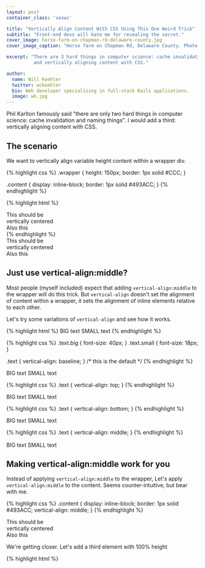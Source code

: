 ```yaml
---
layout: post
container_class: 'vaswc'

title: "Vertically Align Content With CSS Using This One Weird Trick"
subtitle: "Front-end devs will hate me for revealing the secret."
cover_image: horse-farm-on-chapman-rd-delaware-county.jpg
cover_image_caption: "Horse farm on Chapman Rd, Delaware County. Photo: Will Koehler"

excerpt: "There are 3 hard things in computer science: cache invalidation, naming things,
          and vertically aligning content with CSS."

author:
  name: Will Koehler
  twitter: wckoehler
  bio: Web developer specializing in full-stack Rails applications.
  image: wk.jpg
---
```

Phil Karlton famously said "there are only two hard things in computer science: cache invalidation
and naming things". I would add a third: vertically aligning content with CSS.

## The scenario

We want to vertically align variable height content within a wrapper div.

{% highlight css %}
.wrapper {
  height: 150px;
  border: 1px solid #CCC;
}

.content {
  display: inline-block;
  border: 1px solid #493ACC;
}
{% endhighlight %}

{% highlight html %}
<div class='wrapper'>
  <div class='content'>
    This should be<br>
    vertically centered
  </div>
  <div class='content'>
    Also this
  </div>
</div>
{% endhighlight %}

<div class='wrapper'>
  <div class='content'>
    This should be<br>
    vertically centered
  </div>
  <div class='content'>
    Also this
  </div>
</div>

## Just use vertical-align:middle?

Most people (myself included) expect that adding `vertical-align:middle` to the wrapper will
do this trick. But `vertical-align` doesn't set the alignment of content within a wrapper, it sets the
alignment of inline elements relative to each other.

Let's try some variations of `vertical-align` and see how it works.

{% highlight html %}
<span class='text big'>BIG text</span>
<span class='text small'>SMALL text</span>
{% endhighlight %}

{% highlight css %}
.text.big { font-size: 40px; }
.text.small { font-size: 18px; }

.text { vertical-align: baseline; }   /* this is the default */
{% endhighlight %}

<div class='boundary'>
  <span class='text big'>BIG text</span>
  <span class='text small'>SMALL text</span>
</div>

{% highlight css %}
.text { vertical-align: top; }
{% endhighlight %}

<div class='boundary'>
  <span class='text big' style='vertical-align:top'>BIG text</span>
  <span class='text small' style='vertical-align:top'>SMALL text</span>
</div>

{% highlight css %}
.text { vertical-align: bottom; }
{% endhighlight %}

<div class='boundary'>
  <span class='text big' style='vertical-align:bottom'>BIG text</span>
  <span class='text small' style='vertical-align:bottom'>SMALL text</span>
</div>

{% highlight css %}
.text { vertical-align: middle; }
{% endhighlight %}

<div class='boundary'>
  <span class='text big' style='vertical-align:middle'>BIG text</span>
  <span class='text small' style='vertical-align:middle'>SMALL text</span>
</div>

## Making vertical-align:middle work for you

Instead of applying `vertical-align:middle` to the wrapper, Let's apply `vertical-align:middle` to
the content. Seems counter-intuitive, but bear with me.

{% highlight css %}
.content {
  display: inline-block;
  border: 1px solid #493ACC;
  vertical-align: middle;
}
{% endhighlight %}

<div class='wrapper'>
  <div class='content' style='vertical-align:middle'>
    This should be<br>
    vertically centered
  </div>
  <div class='content' style='vertical-align:middle'>
    Also this
  </div>
</div>

We're getting closer. Let's add a third element with 100% height

{% highlight html %}
<div class='wrapper'>
  <div class='content' style='height:100%'>&nbsp;</div>
  <div class='content'>
    I would like this<br>
    to be vertically centered
  </div>
  <div class='content'>
    Also this
  </div>
</div>
{% endhighlight %}

<div class='wrapper'>
  <div class='content' style='vertical-align:middle;height:100%'>&nbsp;</div>
  <div class='content' style='vertical-align:middle'>
    This should be<br>
    vertically centered
  </div>
  <div class='content' style='vertical-align:middle'>
    Also this
  </div>
</div>

This is starting to look promising!

## Make CSS do the work for us

Manually adding a third element to vertically align things is a burden. So let's
have css do that for us with a `:before` pseudo element.

{% highlight css %}
.wrapper:before {
  content: '';
  display: inline-block;
  height: 100%;
  vertical-align: middle;
  border: 1px solid red; /* so we can see what's going on */
}            
{% endhighlight %}


{% highlight html %}
<div class='wrapper'>
  <div class='content'>
    I would like this<br>
    to be vertically centered
  </div>
  <div class='content'>
    Also this
  </div>
</div>
{% endhighlight %}

<div class='wrapper with_centering visible_centering broken_wrapping'>
  <div class='content' style='vertical-align:middle'>
    This should be<br>
    vertically centered
  </div>
  <div class='content' style='vertical-align:middle'>
    Also this
  </div>
</div>

It's working! Now remove the red border from the pseudo element and... Voila

<div class='wrapper with_centering'>
  <div class='content' style='vertical-align:middle'>
    This should be<br>
    vertically centered
  </div>
  <div class='content' style='vertical-align:middle'>
    Also this
  </div>
</div>

## Edge cases

Well this is awesome. But you knew there would be edge cases right? Consider this scenario:

{% highlight html %}
<div class='wrapper'>
  <div class='content'>
    This text should wrap as needed
  </div>
</div>
{% endhighlight %}

<div class='wrapper with_centering'>
  <div class='content' style='vertical-align:middle'>
    This text should wrap as needed
  </div>
</div>

Your customer views the page on a small device, or resizes their browser and...

<div style='height: 250px'>
  <div class='wrapper with_centering broken_wrapping' style='width:200px'>
    <div class='content' style='vertical-align:middle'>
      This text should wrap as needed
    </div>
  </div>
</div>

What happened?? The text wraped, but the content dropped below the wrapper. Let's make
our before pseudo element visible again.

<div style='height: 250px'>
  <div class='wrapper with_centering broken_wrapping visible_centering' style='width:200px'>
    <div class='content' style='vertical-align:middle'>
      This text should wrap as needed
    </div>
  </div>
</div>

Now we can see what happened. The `:before` pseudo element is an inline-block element. So
it's getting wrapped as well. We can fix that with another trick. Add a negative right
margin to the `:before` pseudo element so the pseudo element doesn't take up any horizontal
space.

{% highlight css %}
.wrapper:before {
  content: '';
  display: inline-block;
  height: 100%;
  vertical-align: middle;
  margin-right: -.35em;
}            
{% endhighlight %}

Now the text is wrapping like it should.

<div class='wrapper with_centering' style='width:200px'>
  <div class='content' style='vertical-align:middle'>
    This text should wrap as needed
  </div>
</div>

## All together now

{% highlight css %}
.wrapper {
  height: 150px;
  border: 1px solid #CCC;
}

.wrapper:before {
  content: '';
  display: inline-block;
  height: 100%;
  vertical-align: middle;
  margin-right: -.35em;
}            

.content {
  display: inline-block;
  border: 1px solid #493ACC;
}
{% endhighlight %}

{% highlight html %}
<div class='wrapper'>
  <div class='content'>
    This should be<br>
    vertically centered
  </div>
  <div class='content'>
    Also this
  </div>
</div>
{% endhighlight %}

## Conclusion

I've used many tricks over the years to vertically align content. They all have tradeoffs. Some
add a lot of noise to the CSS. Others (like using `display:table-cell`) have side effects. I've just
recently discovered this trick, but I think it's going to be my solution going forward. In terms of
compatibility, it works on all modern browsers + IE8.

Thanks to Chris Coyler for the [idea](http://css-tricks.com/centering-in-the-unknown/) and
Gary Turner for the [original work](http://gtwebdev.com/workshop/vcenter/vcenter-inline-css.php).


<!-- styles for this post -->
<style>
  .vaswc .wrapper {
    height: 150px;
    border: 1px solid #CCC;
    text-align: center;
    margin-bottom: 2em;
  }

  .vaswc .wrapper.with_centering:before {
    content: '';
    display: inline-block;
    height: 100%;
    vertical-align: middle;
    margin-right: -.35em;
  }            

  .vaswc .wrapper.with_centering.visible_centering:before {
    border: 1px solid red;
  }            

  .vaswc .wrapper.with_centering.broken_wrapping:before {
    margin-right: 0em;
  }            

  .vaswc .content {
    display: inline-block;
    border: 1px solid #493ACC;
    text-align: center;
    padding: 10px;
  }

  .vaswc .boundary {
    border: 1px solid #CCC;
    padding: 0 15px;
    margin-bottom: 2em;
  }
  
  .vaswc .text {
    color: #666;
    vertical-align: baseline;
  }
  
  .vaswc .text.big {
    font-size: 2.3em;
    margin-right: 10px;
  }

  .vaswc .text.small {
    font-size: 1em;
  }
</style>
